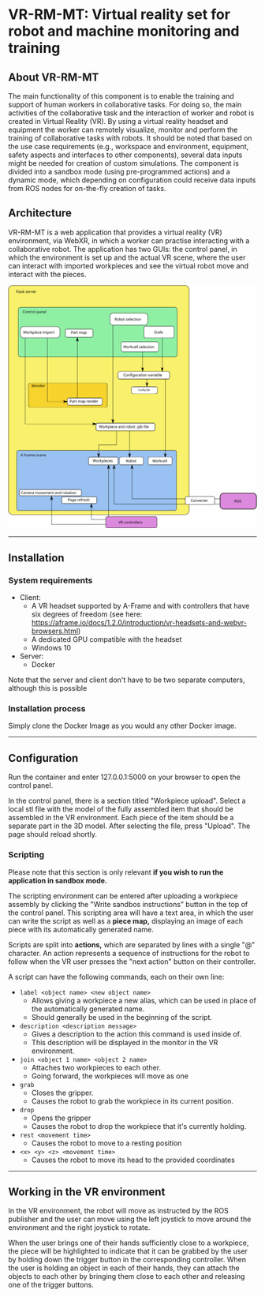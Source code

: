 # **VR-RM-MT: Virtual reality set for robot and machine monitoring and training** 

## About VR-RM-MT

The main functionality of this component is to enable the training and support of human workers in collaborative tasks. For doing so, the main activities of the collaborative task and the interaction of worker and robot is created in Virtual Reality (VR). By using a virtual reality headset and equipment the worker can remotely visualize, monitor and perform the training of collaborative tasks with robots.  It should be noted that based on the use case requirements (e.g., workspace and environment, equipment, safety aspects and interfaces to other components), several data inputs might be needed for creation of custom simulations. The component is divided into a sandbox mode (using pre-programmed actions) and a dynamic mode, which depending on configuration could receive data inputs from ROS nodes for on-the-fly creation of tasks.

## Architecture
VR-RM-MT is a web application
that provides a virtual reality
(VR) environment, via WebXR,
in which a worker can practise
interacting with a collaborative
robot.
The application has two GUIs:
the control panel, in which the
environment is set up and the
actual VR scene, where the user
can interact with imported
workpieces and see the virtual
robot move and interact with the
pieces.

![Diagram describing the program's architecture](Arch_diagram_dynamic_whitebg.svg)

---

## Installation
### System requirements
- Client:
    - A VR headset supported by A-Frame and with controllers that have
six degrees of freedom (see here:
https://aframe.io/docs/1.2.0/introduction/vr-headsets-and-webvr-browsers.html)
    - A dedicated GPU compatible with the headset
    - Windows 10
- Server:
    - Docker
  
Note that the server and client don't have to be two separate computers, although this is possible

### Installation process
Simply clone the Docker Image as you would any other Docker image.

---

## Configuration
Run the container and enter 127.0.0.1:5000 on your browser to open the control panel.

In the control panel, there is a section titled "Workpiece upload". Select a local stl file with the model of the fully assembled item that should be assembled in the VR environment. Each piece of the item should be a separate part in the 3D model. After selecting the file, press "Upload". The page should reload shortly.

### Scripting
Please note that this section is only relevant __if you wish to run the application in sandbox mode.__

The scripting environment can be entered after uploading a workpiece assembly by clicking the "Write sandbos instructions" button in the top of the control panel. This scripting area will have a text area, in which the user can write the script as well as a __piece map,__ displaying an image of each piece with its automatically generated name.

Scripts are split into __actions,__ which are separated by lines with a single "@" character. An action represents a sequence of instructions for the robot to follow when the VR user presses the "next action" button on their controller.

A script can have the following commands, each on their own line:
- ``label <object name> <new object name>`` 
  - Allows giving a workpiece a new alias, which can be used in place of the automatically generated name.
  - Should generally be used in the beginning of the script.
- ``description <description message>``
  - Gives a description to the action this command is used inside of.
  - This description will be displayed in the monitor in the VR environment.
- ``join <object 1 name> <object 2 name>`` 
  - Attaches two workpieces to each other.
  - Going forward, the workpieces will move as one
- ``grab``
  - Closes the gripper.
  - Causes the robot to grab the workpiece in its current position.
- ``drop``
  - Opens the gripper
  - Causes the robot to drop the workpiece that it's currently holding.
- `rest <movement time>`
  - Causes the robot to move to a resting position
- `<x> <y> <z> <movement time>`
  - Causes the robot to move its head to the provided coordinates

---

## Working in the VR environment 
In the VR environment, the robot will move as instructed by the ROS publisher and the user can move using the left joystick to move around the environment and the right joystick to rotate. 

When the user brings one of their hands sufficiently close to a workpiece, the piece will be highlighted to indicate that it can be grabbed by the user by holding down the trigger button in the corresponding controller. When the user is holding an object in each of their hands, they can attach the objects to each other by bringing them close to each other and releasing one of the trigger buttons.